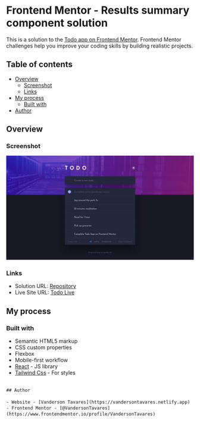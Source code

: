 # Frontend Mentor - Results summary component solution

This is a solution to the [Todo app on Frontend Mentor](https://www.frontendmentor.io/challenges/todo-app-Su1_KokOW). Frontend Mentor challenges help you improve your coding skills by building realistic projects. 

## Table of contents

- [Overview](#overview)
  - [Screenshot](#screenshot)
  - [Links](#links)
- [My process](#my-process)
  - [Built with](#built-with)
- [Author](#author)


## Overview

### Screenshot

![](./src/assets/images/todoimg.jpg)


### Links

- Solution URL: [Repository](https://github.com/VandersonTavares/todoList)
- Live Site URL: [Todo Live](https://cheerful-kulfi-86f292.netlify.app)

## My process

### Built with

- Semantic HTML5 markup
- CSS custom properties
- Flexbox
- Mobile-first workflow
- [React](https://reactjs.org/) - JS library
- [Tailwind Css](https://tailwindcss.com) - For styles

```

## Author

- Website - [Vanderson Tavares](https://vandersontavares.netlify.app)
- Frontend Mentor - [@VandersonTavares](https://www.frontendmentor.io/profile/VandersonTavares)

